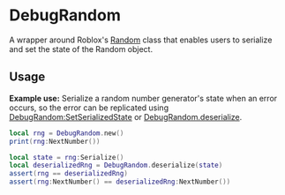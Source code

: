 # DebugRandom

A wrapper around Roblox's [Random](https://create.roblox.com/docs/reference/engine/datatypes/Random) class that enables users to serialize and set the state of the Random object.

## Usage

**Example use:** Serialize a random number generator's state when an error occurs, so the error can be replicated using [DebugRandom:SetSerializedState](https://tim7775.github.io/DebugRandom/api/DebugRandom#SetSerializedState) or [DebugRandom.deserialize](https://tim7775.github.io/DebugRandom/api/DebugRandom#deserialize).

```lua
local rng = DebugRandom.new()
print(rng:NextNumber())

local state = rng:Serialize()
local deserializedRng = DebugRandom.deserialize(state)
assert(rng == deserializedRng)
assert(rng:NextNumber() == deserializedRng:NextNumber())
```
